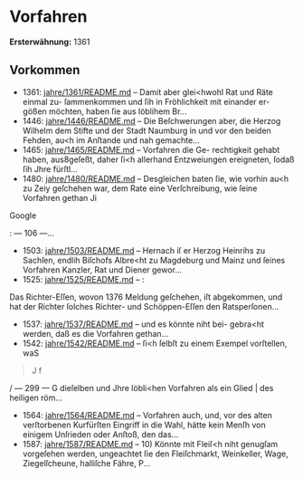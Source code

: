 # Vorfahren

**Ersterwähnung:** 1361

## Vorkommen
- 1361: [jahre/1361/README.md](../jahre/1361/README.md) – Damit aber glei<hwohl Rat und Räte einmal zu-
ſammenkommen und ſih in Fröhlichkeit mit einander er-
gößen möchten, haben ſie aus löblihem Br...
- 1446: [jahre/1446/README.md](../jahre/1446/README.md) – Die Beſchwerungen aber, die Herzog Wilhelm dem
Stifte und der Stadt Naumburg in und vor den beiden
Fehden, au<h im Anſtande und nah gemachte...
- 1465: [jahre/1465/README.md](../jahre/1465/README.md) – Vorfahren die Ge-
rechtigkeit gehabt haben, aus8geſeßt, daher ſi<h allerhand
Entzweiungen ereigneten, ſodaß ſih Jhre fürſtl...
- 1480: [jahre/1480/README.md](../jahre/1480/README.md) – Desgleichen
baten ſie, wie vorhin au<h zu Zeiy geſchehen war, dem
Rate eine Verſchreibung, wie ſeine Vorfahren gethan Ji

Google


: — 106 —...
- 1503: [jahre/1503/README.md](../jahre/1503/README.md) – Hernach iſ er Herzog Heinrihs zu Sachſen,
endlih Biſchofs Albre<ht zu Magdeburg und Mainz und
ſeines Vorfahren Kanzler, Rat und Diener gewor...
- 1525: [jahre/1525/README.md](../jahre/1525/README.md) – :

Das Richter-Eſſen, wovon 1376 Meldung geſchehen,
iſt abgekommen, und hat der Richter ſolches Richter- und
Schöppen-Eſſen den Ratsperſonen...
- 1537: [jahre/1537/README.md](../jahre/1537/README.md) – und es könnte niht bei-
gebra<ht werden, daß es die Vorfahren gethan...
- 1542: [jahre/1542/README.md](../jahre/1542/README.md) – ſi<h ſelbſt zu einem Exempel vorſtellen, waS

> J f


/
— 299 —
G dieſelben und Jhre löbli<hen Vorfahren als ein Glied |
des heiligen röm...
- 1564: [jahre/1564/README.md](../jahre/1564/README.md) – Vorfahren auch, und, vor des
alten verſtorbenen Kurfürſten Eingriff in die Wahl,
hätte kein Menſh von einigem Unſrieden oder Anſtoß,
den das...
- 1587: [jahre/1587/README.md](../jahre/1587/README.md) – 10) Könnte mit Fleiſ<h niht genugſam vorgeſehen
werden, ungeachtet ſie den Fleiſchmarkt, Weinkeller, Wage,
Ziegelſcheune, halliſche Fähre, P...
